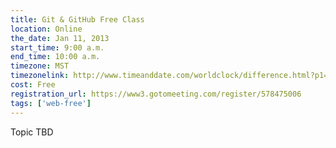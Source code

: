 ```yaml
---
title: Git & GitHub Free Class
location: Online
the_date: Jan 11, 2013
start_time: 9:00 a.m.
end_time: 10:00 a.m.
timezone: MST
timezonelink: http://www.timeanddate.com/worldclock/difference.html?p1=75
cost: Free
registration_url: https://www3.gotomeeting.com/register/578475006
tags: ['web-free']
---
```


Topic TBD
